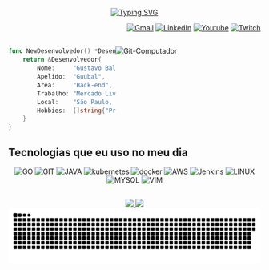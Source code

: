 <div align="center">
  
[![Typing SVG](https://readme-typing-svg.demolab.com?font=Fira+Code&weight=500&size=24&pause=1000&color=A53FF7&random=false&width=435&height=80&lines=Oi!+Eu+sou+o+Gustavo+Balieiro+%F0%9F%96%90%EF%B8%8F;Bem+vindo(a)+ao+meu+perfil)](https://git.io/typing-svg)
</div>
  
<div align="right">
  
[![Gmail](https://img.shields.io/badge/-Gmail-FC361C?style=for-the-badge&logo=gmail&logoColor=white)](mailto:gbalieriof@gmail.com)
[![LinkedIn](https://img.shields.io/badge/Linkedin-0b66c2?style=for-the-badge&logo=linkedin&logoColor=white)](https://www.linkedin.com/in/guubal/)
[![Youtube](https://img.shields.io/badge/YouTube-FF0000?style=for-the-badge&logo=youtube&logoColor=white)](https://www.youtube.com/@guubal)
[![Twitch](https://img.shields.io/badge/Twitch-9146FF?style=for-the-badge&logo=twitch&logoColor=white)](https://twitch.tv/guubal)
</div>

##



  <img align="right" alt="Git-Computador" width="290px" src="https://media4.giphy.com/media/v1.Y2lkPTc5MGI3NjExcGVrNDd5NXZxeGp1bWs0eGcxcHV1ZGMwM3ViNjI0M2V1NWd5ZGZtbCZlcD12MV9pbnRlcm5hbF9naWZfYnlfaWQmY3Q9Zw/JqmupuTVZYaQX5s094/giphy.gif"/>

```go
func NewDesenvolvedor() *Desenvolvedor {
    return &Desenvolvedor{
        Nome:     "Gustavo Balieiro",
        Apelido:  "Guubal",
        Area:     "Back-end",
        Trabalho: "Mercado Livre",
        Local:    "São Paulo, SP",
        Hobbies:  []string{"Programar", "Jogar videogame", "Assistir séries", "Viajar"},
    }
}
```

## Tecnologias que eu uso no meu dia
<p align="center">
  <a><img alt = "GO" width="40" height="40"  src="https://skillicons.dev/icons?i=go" /></a>
  <a><img alt = "GIT" width="40" height="40"  src="https://skillicons.dev/icons?i=git" /></a>
  <a><img alt = "JAVA" width="40" height="40"  src="https://skillicons.dev/icons?i=java&theme=light" /></a>
  <a><img alt = "kubernetes" width="40" height="40"  src="https://skillicons.dev/icons?i=kubernetes" /></a>
  <a><img alt = "docker" width="40" height="40"  src="https://skillicons.dev/icons?i=docker" /></a>
  <a><img alt = "AWS" width="40" height="40"  src="https://skillicons.dev/icons?i=aws&theme=light" /></a>
  <a><img alt = "Jenkins" width="40" height="40"  src="https://skillicons.dev/icons?i=jenkins" /></a>
  <a><img alt = "LINUX" width="40" height="40"  src="https://skillicons.dev/icons?i=linux&theme=light" /></a>
  <a><img alt = "MYSQL" width="40" height="40"  src="https://skillicons.dev/icons?i=mysql" /></a>
  <a><img alt = "VIM" width="40" height="40"  src="https://skillicons.dev/icons?i=vim&theme=light" /></a>
</p>

##
<div align="center">
  <a href="https://github.com/guubal">
  <img height="160em" src="https://github-readme-stats.vercel.app/api?username=guubal&show_icons=true&theme=jolly&include_all_commits=true&count_private=true"/>
  <img height="160em" src="https://github-readme-stats.vercel.app/api/top-langs/?username=guubal&layout=compact&langs_count=7&theme=jolly"/>
</div>

<picture>
  <source media="(prefers-color-scheme: dark)" srcset="https://raw.githubusercontent.com/guubal/guubal/output/github-contribution-grid-snake-dark.svg">
  <source media="(prefers-color-scheme: light)" srcset="https://raw.githubusercontent.com/guubal/guubal/output/github-contribution-grid-snake.svg">
  <img alt="github contribution grid snake animation" src="https://raw.githubusercontent.com/guubal/guubal/output/github-contribution-grid-snake.svg">
</picture>

